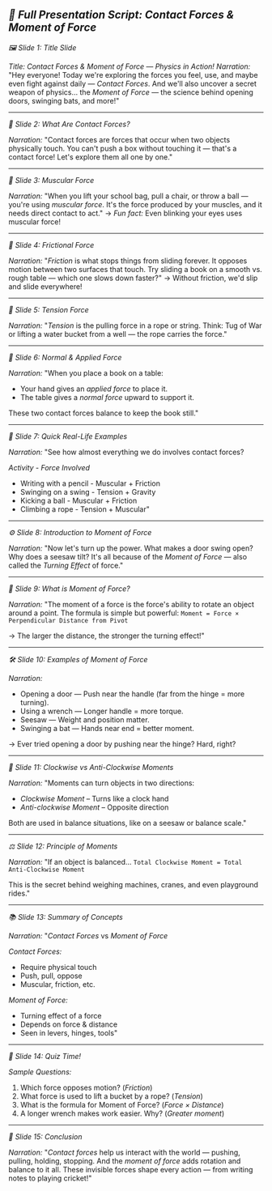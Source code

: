 *🎤 Full Presentation Script: Contact Forces & Moment of Force*
---
*🖼️ Slide 1: Title Slide*

*Title: Contact Forces & Moment of Force — Physics in Action!*
*Narration:*
"Hey everyone! Today we're exploring the forces you feel, use, and maybe even fight against daily — *Contact Forces*. And we'll also uncover a secret weapon of physics… the *Moment of Force* — the science behind opening doors, swinging bats, and more!"

---
*🧲 Slide 2: What Are Contact Forces?*

*Narration:*
"Contact forces are forces that occur when two objects physically touch. You can't push a box without touching it — that's a contact force!
Let's explore them all one by one."

---
*💪 Slide 3: Muscular Force*

*Narration:*
"When you lift your school bag, pull a chair, or throw a ball — you're using *muscular force*. It's the force produced by your muscles, and it needs direct contact to act."
-> *Fun fact:* Even blinking your eyes uses muscular force!

---
*🛑 Slide 4: Frictional Force*

*Narration:*
"*Friction* is what stops things from sliding forever. It opposes motion between two surfaces that touch.
Try sliding a book on a smooth vs. rough table — which one slows down faster?"
-> Without friction, we'd slip and slide everywhere!

---
*🧵 Slide 5: Tension Force*

*Narration:*
"*Tension* is the pulling force in a rope or string.
Think: Tug of War or lifting a water bucket from a well — the rope carries the force."

---
*🧍 Slide 6: Normal & Applied Force*

*Narration:*
"When you place a book on a table:
- Your hand gives an *applied force* to place it.
- The table gives a *normal force* upward to support it.

These two contact forces balance to keep the book still."

---
*🤸 Slide 7: Quick Real-Life Examples*

*Narration:*
"See how almost everything we do involves contact forces?

*Activity - Force Involved*
- Writing with a pencil - Muscular + Friction
- Swinging on a swing - Tension + Gravity
- Kicking a ball - Muscular + Friction
- Climbing a rope - Tension + Muscular"

---
*⚙️ Slide 8: Introduction to Moment of Force*

*Narration:*
"Now let's turn up the power. What makes a door swing open? Why does a seesaw tilt?
It's all because of the *Moment of Force* — also called the *Turning Effect* of force."

---
*🔄 Slide 9: What is Moment of Force?*

*Narration:*
"The moment of a force is the force's ability to rotate an object around a point.
The formula is simple but powerful:
```Moment = Force × Perpendicular Distance from Pivot```

-> The larger the distance, the stronger the turning effect!"

---
*🛠️ Slide 10: Examples of Moment of Force*

*Narration:*
- Opening a door — Push near the handle (far from the hinge = more turning).
- Using a wrench — Longer handle = more torque.
- Seesaw — Weight and position matter.
- Swinging a bat — Hands near end = better moment.

-> Ever tried opening a door by pushing near the hinge? Hard, right?

---
*🧪 Slide 11: Clockwise vs Anti-Clockwise Moments*

*Narration:*
"Moments can turn objects in two directions:
- *Clockwise Moment* – Turns like a clock hand
- *Anti-clockwise Moment* – Opposite direction

Both are used in balance situations, like on a seesaw or balance scale."

---
*⚖️ Slide 12: Principle of Moments*

*Narration:*
"If an object is balanced…
```Total Clockwise Moment = Total Anti-Clockwise Moment```

This is the secret behind weighing machines, cranes, and even playground rides."

---
*📚 Slide 13: Summary of Concepts*

*Narration:*
"*Contact Forces* vs *Moment of Force*

*Contact Forces:*
- Require physical touch
- Push, pull, oppose
- Muscular, friction, etc.

*Moment of Force:*
- Turning effect of a force
- Depends on force & distance
- Seen in levers, hinges, tools"

---
*🧠 Slide 14: Quiz Time!*

*Sample Questions:*
1. Which force opposes motion? (*Friction*)
2. What force is used to lift a bucket by a rope? (*Tension*)
3. What is the formula for Moment of Force? (*Force × Distance*)
4. A longer wrench makes work easier. Why? (*Greater moment*)

---
*🥳 Slide 15: Conclusion*

*Narration:*
"*Contact forces* help us interact with the world — pushing, pulling, holding, stopping.
And the *moment of force* adds rotation and balance to it all.
These invisible forces shape every action — from writing notes to playing cricket!"
